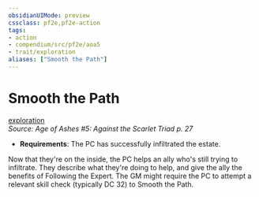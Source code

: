 ```yaml
---
obsidianUIMode: preview
cssclass: pf2e,pf2e-action
tags:
- action
- compendium/src/pf2e/aoa5
- trait/exploration
aliases: ["Smooth the Path"]
---
```

# Smooth the Path
[exploration](exploration.md "Exploration Action & Ability Trait")  
*Source: Age of Ashes #5: Against the Scarlet Triad p. 27*  

- **Requirements**: The PC has successfully infiltrated the estate.

Now that they're on the inside, the PC helps an ally who's still trying to infiltrate. They describe what they're doing to help, and give the ally the benefits of Following the Expert. The GM might require the PC to attempt a relevant skill check (typically DC 32) to Smooth the Path.